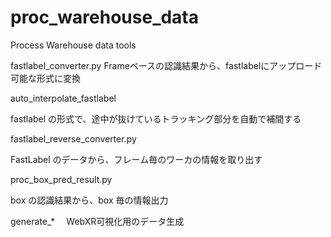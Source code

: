 # proc_warehouse_data
Process Warehouse data tools



fastlabel_converter.py
   Frameベースの認識結果から、fastlabelにアップロード可能な形式に変換


auto_interpolate_fastlabel

  fastlabel の形式で、途中が抜けているトラッキング部分を自動で補間する


fastlabel_reverse_converter.py

   FastLabel のデータから、フレーム毎のワーカの情報を取り出す

proc_box_pred_result.py

   box の認識結果から、box 毎の情報出力


generate_* 
　WebXR可視化用のデータ生成
